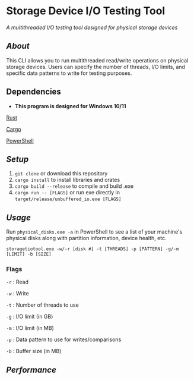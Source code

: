 # Storage Device I/O Testing Tool
_A multithreaded I/O testing tool designed for physical storage devices_

## _About_
This CLI allows you to run multithreaded read/write operations on physical storage devices. Users can specify the number of threads, I/O limits, and specific data patterns to write for testing purposes.

## Dependencies

* **This program is designed for Windows 10/11**

[Rust](https://www.rust-lang.org/tools/install)

[Cargo](https://www.rust-lang.org/tools/install)

[PowerShell](https://docs.microsoft.com/en-us/powershell/scripting/install/installing-powershell?view=powershell-7.2)


## _Setup_

1. `git clone` or download this repository
2. `cargo install` to install libraries and crates
3. `cargo build --release` to compile and build .exe
4. `cargo run -- [FLAGS]` or run exe directly in `target/release/unbuffered_io.exe [FLAGS]`

## _Usage_
Run `physical_disks.exe -a` in PowerShell to see a list of your machine's physical disks along with partition information, device health, etc.


```
storagetiotool.exe -w/-r [disk #] -t [THREADS] -p [PATTERN] -g/-m [LIMIT] -b [SIZE]
```

### Flags

`-r` : Read

`-w` : Write

`-t` : Number of threads to use

`-g` : I/O limit (in GB)

`-m` : I/O limit (in MB)

`-p` : Data pattern to use for writes/comparisons

`-b` : Buffer size (in MB)

## _Performance_
